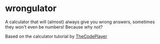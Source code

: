 # wrongulator
A calculator that will (almost) always give you wrong answers, sometimes they won't even be numbers!
Because why not?

Based on the calculator tutorial by <a href="http://thecodeplayer.com/walkthrough/javascript-css3-calculator">TheCodePlayer</a>
